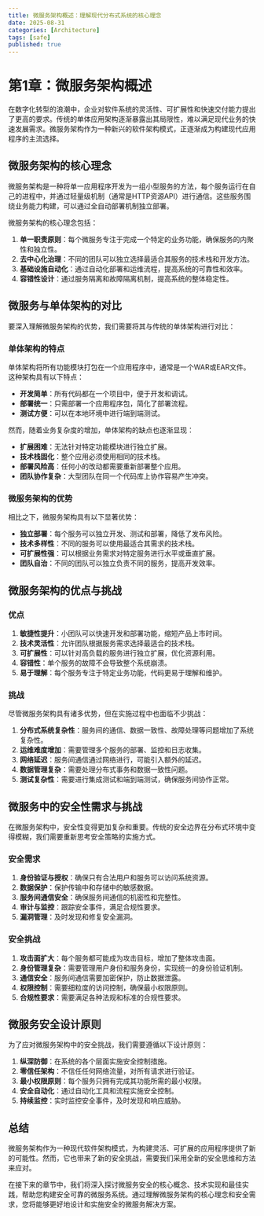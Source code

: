 ```yaml
---
title: 微服务架构概述：理解现代分布式系统的核心理念
date: 2025-08-31
categories: [Architecture]
tags: [safe]
published: true
---
```


# 第1章：微服务架构概述

在数字化转型的浪潮中，企业对软件系统的灵活性、可扩展性和快速交付能力提出了更高的要求。传统的单体应用架构逐渐暴露出其局限性，难以满足现代业务的快速发展需求。微服务架构作为一种新兴的软件架构模式，正逐渐成为构建现代应用程序的主流选择。

## 微服务架构的核心理念

微服务架构是一种将单一应用程序开发为一组小型服务的方法，每个服务运行在自己的进程中，并通过轻量级机制（通常是HTTP资源API）进行通信。这些服务围绕业务能力构建，可以通过全自动部署机制独立部署。

微服务架构的核心理念包括：

1. **单一职责原则**：每个微服务专注于完成一个特定的业务功能，确保服务的内聚性和独立性。
2. **去中心化治理**：不同的团队可以独立选择最适合其服务的技术栈和开发方法。
3. **基础设施自动化**：通过自动化部署和运维流程，提高系统的可靠性和效率。
4. **容错性设计**：通过服务隔离和故障隔离机制，提高系统的整体稳定性。

## 微服务与单体架构的对比

要深入理解微服务架构的优势，我们需要将其与传统的单体架构进行对比：

### 单体架构的特点

单体架构将所有功能模块打包在一个应用程序中，通常是一个WAR或EAR文件。这种架构具有以下特点：

- **开发简单**：所有代码都在一个项目中，便于开发和调试。
- **部署统一**：只需部署一个应用程序包，简化了部署流程。
- **测试方便**：可以在本地环境中进行端到端测试。

然而，随着业务复杂度的增加，单体架构的缺点也逐渐显现：

- **扩展困难**：无法针对特定功能模块进行独立扩展。
- **技术栈固化**：整个应用必须使用相同的技术栈。
- **部署风险高**：任何小的改动都需要重新部署整个应用。
- **团队协作复杂**：大型团队在同一个代码库上协作容易产生冲突。

### 微服务架构的优势

相比之下，微服务架构具有以下显著优势：

- **独立部署**：每个服务可以独立开发、测试和部署，降低了发布风险。
- **技术多样性**：不同的服务可以使用最适合其需求的技术栈。
- **可扩展性强**：可以根据业务需求对特定服务进行水平或垂直扩展。
- **团队自治**：不同的团队可以独立负责不同的服务，提高开发效率。

## 微服务架构的优点与挑战

### 优点

1. **敏捷性提升**：小团队可以快速开发和部署功能，缩短产品上市时间。
2. **技术灵活性**：允许团队根据服务需求选择最适合的技术栈。
3. **可扩展性**：可以针对高负载的服务进行独立扩展，优化资源利用。
4. **容错性**：单个服务的故障不会导致整个系统崩溃。
5. **易于理解**：每个服务专注于特定业务功能，代码更易于理解和维护。

### 挑战

尽管微服务架构具有诸多优势，但在实施过程中也面临不少挑战：

1. **分布式系统复杂性**：服务间的通信、数据一致性、故障处理等问题增加了系统复杂性。
2. **运维难度增加**：需要管理多个服务的部署、监控和日志收集。
3. **网络延迟**：服务间通信通过网络进行，可能引入额外的延迟。
4. **数据管理复杂**：需要处理分布式事务和数据一致性问题。
5. **测试复杂性**：需要进行集成测试和端到端测试，确保服务间协作正常。

## 微服务中的安全性需求与挑战

在微服务架构中，安全性变得更加复杂和重要。传统的安全边界在分布式环境中变得模糊，我们需要重新思考安全策略的实施方式。

### 安全需求

1. **身份验证与授权**：确保只有合法用户和服务可以访问系统资源。
2. **数据保护**：保护传输中和存储中的敏感数据。
3. **服务间通信安全**：确保服务间通信的机密性和完整性。
4. **审计与监控**：跟踪安全事件，满足合规性要求。
5. **漏洞管理**：及时发现和修复安全漏洞。

### 安全挑战

1. **攻击面扩大**：每个服务都可能成为攻击目标，增加了整体攻击面。
2. **身份管理复杂**：需要管理用户身份和服务身份，实现统一的身份验证机制。
3. **通信安全**：服务间通信需要加密保护，防止数据泄露。
4. **权限控制**：需要细粒度的访问控制，确保最小权限原则。
5. **合规性要求**：需要满足各种法规和标准的合规性要求。

## 微服务安全设计原则

为了应对微服务架构中的安全挑战，我们需要遵循以下设计原则：

1. **纵深防御**：在系统的各个层面实施安全控制措施。
2. **零信任架构**：不信任任何网络流量，对所有请求进行验证。
3. **最小权限原则**：每个服务只拥有完成其功能所需的最小权限。
4. **安全自动化**：通过自动化工具和流程实施安全控制。
5. **持续监控**：实时监控安全事件，及时发现和响应威胁。

## 总结

微服务架构作为一种现代软件架构模式，为构建灵活、可扩展的应用程序提供了新的可能性。然而，它也带来了新的安全挑战，需要我们采用全新的安全思维和方法来应对。

在接下来的章节中，我们将深入探讨微服务安全的核心概念、技术实现和最佳实践，帮助您构建安全可靠的微服务系统。通过理解微服务架构的核心理念和安全需求，您将能够更好地设计和实施安全的微服务解决方案。